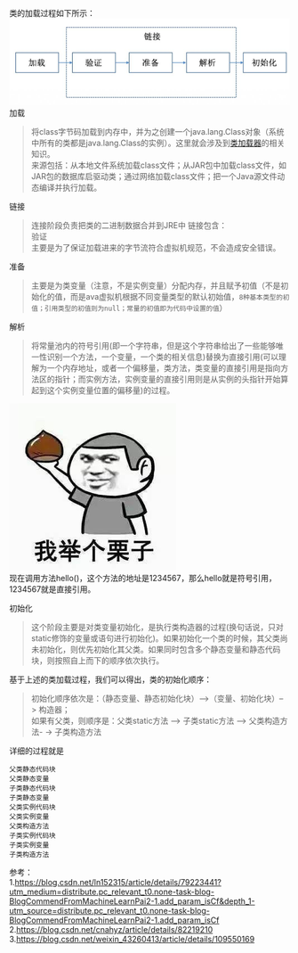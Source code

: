 类的加载过程如下所示：  
![类加载过程](../../image/java基础/类加载过程.png)  
加载  
>将class字节码加载到内存中，并为之创建一个java.lang.Class对象（系统中所有的类都是java.lang.Class的实例）。这里就会涉及到[类加载器](./Java基础学习(98)-类加载器.md)的相关知识。  
>来源包括：从本地文件系统加载class文件；从JAR包中加载class文件，如JAR包的数据库启驱动类；通过网络加载class文件；把一个Java源文件动态编译并执行加载。  

链接  
>连接阶段负责把类的二进制数据合并到JRE中
链接包含：  
验证  
>主要是为了保证加载进来的字节流符合虚拟机规范，不会造成安全错误。  

准备  
>主要是为类变量（注意，不是实例变量）分配内存，并且赋予初值（不是初始化的值，而是ava虚拟机根据不同变量类型的默认初始值，`8种基本类型的初值；引用类型的初值则为null；常量的初值即为代码中设置的值`）

解析  
>将常量池内的符号引用(即一个字符串，但是这个字符串给出了一些能够唯一性识别一个方法，一个变量，一个类的相关信息)替换为直接引用(可以理解为一个内存地址，或者一个偏移量，类方法，类变量的直接引用是指向方法区的指针；而实例方法，实例变量的直接引用则是从实例的头指针开始算起到这个实例变量位置的偏移量)的过程。  

![](../../image/emoji/LiftChestnuts.jpg)  
现在调用方法hello()，这个方法的地址是1234567，那么hello就是符号引用，1234567就是直接引用。  

初始化  
>这个阶段主要是对类变量初始化，是执行类构造器的过程(换句话说，只对static修饰的变量或语句进行初始化)。如果初始化一个类的时候，其父类尚未初始化，则优先初始化其父类。如果同时包含多个静态变量和静态代码块，则按照自上而下的顺序依次执行。  


基于上述的类加载过程，我们可以得出，类的初始化顺序： 
>初始化顺序依次是：（静态变量、静态初始化块）–>（变量、初始化块）–> 构造器；   
>如果有父类，则顺序是：父类static方法 –> 子类static方法 –> 父类构造方法- -> 子类构造方法   

详细的过程就是  
```
父类静态代码块  
父类静态变量  
子类静态代码块  
子类静态变量  
父类实例代码块   
父类实例变量  
父类构造方法  
子类实例代码块  
子类实例变量  
子类构造方法  
```

参考：  
1.https://blog.csdn.net/ln152315/article/details/79223441?utm_medium=distribute.pc_relevant_t0.none-task-blog-BlogCommendFromMachineLearnPai2-1.add_param_isCf&depth_1-utm_source=distribute.pc_relevant_t0.none-task-blog-BlogCommendFromMachineLearnPai2-1.add_param_isCf  
2.https://blog.csdn.net/cnahyz/article/details/82219210  
3.https://blog.csdn.net/weixin_43260413/article/details/109550169  